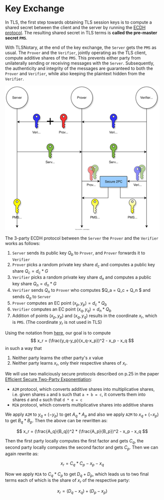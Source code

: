 # Key Exchange

In TLS, the first step towards obtaining TLS session keys is to compute a shared secret between the client and the server by running the [ECDH protocol](https://en.wikipedia.org/wiki/Elliptic-curve_Diffie–Hellman). The resulting shared secret in TLS terms is **called the pre-master secret `PMS`**.

With TLSNotary, at the end of the key exchange, the `Server` gets the `PMS` as usual. The `Prover` and the `Verifier`, jointly operating as the TLS client, compute additive shares of the `PMS`. This prevents either party from unilaterally sending or receiving messages with the `Server`. Subsequently, the authenticity and integrity of the messages are guaranteed to both the `Prover` and `Verifier`, while also keeping the plaintext hidden from the `Verifier`.

![](../diagrams/key_exchange.svg)

The 3-party ECDH protocol between the `Server` the `Prover` and the `Verifier` works as follows:


1. `Server` sends its public key $Q_b$ to `Prover`, and `Prover` forwards it to `Verifier`
2. `Prover` picks a random private key share $d_c$ and computes a public key share $Q_c = d_c * G$
3. `Verifier` picks a random private key share $d_n$ and computes a public key share $Q_n = d_n * G$
4. `Verifier` sends $Q_n$ to `Prover` who computes $Q_a = Q_c + Q_n $ and sends $Q_a$ to `Server`
5. `Prover` computes an EC point $(x_p, y_p) = d_c * Q_b$
6. `Verifier` computes an EC point $(x_q, y_q) = d_n * Q_b$
7. Addition of points $(x_p, y_p)$ and $(x_q, y_q)$ results in the coordinate $x_r$, which is `PMS`. (The coordinate $y_r$ is not used in TLS)


Using the notation from [here](https://en.wikipedia.org/wiki/Elliptic_curve_point_multiplication#Point_addition), our goal is to compute
$$
x_r = (\frac{y_q-y_p}{x_q-x_p})^2 - x_p - x_q
$$
in such a way that
1. Neither party learns the other party's $x$ value
2. Neither party learns $x_r$, only their respective shares of $x_r$.

We will use two maliciously secure protocols described on p.25 in the paper [Eﬃcient Secure Two-Party Exponentiation](https://www.cs.umd.edu/~fenghao/paper/modexp.pdf):

- `A2M` protocol, which converts additive shares into multiplicative shares, i.e. given shares `a` and `b` such that `a + b = c`, it converts them into shares `d` and `e` such that `d * e = c`    
- `M2A` protocol, which converts multiplicative shares into additive shares

We apply `A2M` to $y_q + (-y_p)$ to get $A_q * A_p$ and also we apply `A2M` to $x_q + (-x_p)$ to get $B_q * B_p$. Then the above can be rewritten as:

$$
x_r = (\frac{A_q}{B_q})^2 * (\frac{A_p}{B_p})^2 - x_p - x_q
$$

Then the first party locally computes the first factor and gets $C_q$, the second party locally computes the second factor and gets $C_p$. Then we can again rewrite as:

$$
x_r = C_q * C_p - x_p - x_q
$$

Now we apply `M2A` to $C_q * C_p$ to get $D_q + D_p$, which leads us to two final terms each of which is the share of $x_r$ of the respective party: 

$$
x_r = (D_q - x_q) + (D_p - x_p)
$$